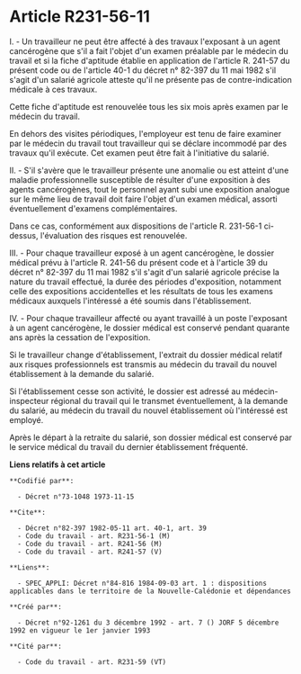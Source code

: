 # Article R231-56-11

I. - Un travailleur ne peut être affecté à des travaux l'exposant à un agent cancérogène que s'il a fait l'objet d'un examen
préalable par le médecin du travail et si la fiche d'aptitude établie en application de l'article R. 241-57 du présent code
ou de l'article 40-1 du décret n° 82-397 du 11 mai 1982 s'il s'agit d'un salarié agricole atteste qu'il ne présente pas de
contre-indication médicale à ces travaux.

Cette fiche d'aptitude est renouvelée tous les six mois après examen par le médecin du travail.

En dehors des visites périodiques, l'employeur est tenu de faire examiner par le médecin du travail tout travailleur qui se
déclare incommodé par des travaux qu'il exécute. Cet examen peut être fait à l'initiative du salarié.

II. - S'il s'avère que le travailleur présente une anomalie ou est atteint d'une maladie professionnelle susceptible de
résulter d'une exposition à des agents cancérogènes, tout le personnel ayant subi une exposition analogue sur le même lieu de
travail doit faire l'objet d'un examen médical, assorti éventuellement d'examens complémentaires.

Dans ce cas, conformément aux dispositions de l'article R. 231-56-1 ci-dessus, l'évaluation des risques est renouvelée.

III. - Pour chaque travailleur exposé à un agent cancérogène, le dossier médical prévu à l'article R. 241-56 du présent code
et à l'article 39 du décret n° 82-397 du 11 mai 1982 s'il s'agit d'un salarié agricole précise la nature du travail effectué,
la durée des périodes d'exposition, notamment celle des expositions accidentelles et les résultats de tous les examens
médicaux auxquels l'intéressé a été soumis dans l'établissement.

IV. - Pour chaque travailleur affecté ou ayant travaillé à un poste l'exposant à un agent cancérogène, le dossier médical est
conservé pendant quarante ans après la cessation de l'exposition.

Si le travailleur change d'établissement, l'extrait du dossier médical relatif aux risques professionnels est transmis au
médecin du travail du nouvel établissement à la demande du salarié.

Si l'établissement cesse son activité, le dossier est adressé au médecin-inspecteur régional du travail qui le transmet
éventuellement, à la demande du salarié, au médecin du travail du nouvel établissement où l'intéressé est employé.

Après le départ à la retraite du salarié, son dossier médical est conservé par le service médical du travail du dernier
établissement fréquenté.

**Liens relatifs à cet article**

	**Codifié par**:

	  - Décret n°73-1048 1973-11-15

	**Cite**:

	  - Décret n°82-397 1982-05-11 art. 40-1, art. 39
	  - Code du travail - art. R231-56-1 (M)
	  - Code du travail - art. R241-56 (M)
	  - Code du travail - art. R241-57 (V)

	**Liens**:

	  - SPEC_APPLI: Décret n°84-816 1984-09-03 art. 1 : dispositions applicables dans le territoire de la Nouvelle-Calédonie et dépendances

	**Créé par**:

	  - Décret n°92-1261 du 3 décembre 1992 - art. 7 () JORF 5 décembre 1992 en vigueur le 1er janvier 1993

	**Cité par**:

	  - Code du travail - art. R231-59 (VT)
